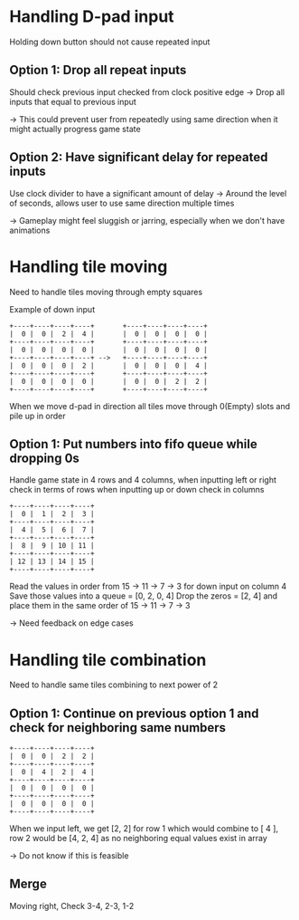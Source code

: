 # Handling D-pad input

Holding down button should not cause repeated input

## Option 1: Drop all repeat inputs
Should check previous input checked from clock positive edge
-> Drop all inputs that equal to previous input

-> This could prevent user from repeatedly using same direction when it might actually progress game state

## Option 2: Have significant delay for repeated inputs
Use clock divider to have a significant amount of delay
-> Around the level of seconds, allows user to use same direction multiple times

-> Gameplay might feel sluggish or jarring, especially when we don't have animations

# Handling tile moving

Need to handle tiles moving through empty squares

Example of down input
```
+----+----+----+----+       +----+----+----+----+
|  0 |  0 |  2 |  4 |       |  0 |  0 |  0 |  0 |
+----+----+----+----+       +----+----+----+----+
|  0 |  0 |  0 |  0 |       |  0 |  0 |  0 |  0 |
+----+----+----+----+ -->   +----+----+----+----+
|  0 |  0 |  0 |  2 |       |  0 |  0 |  0 |  4 |
+----+----+----+----+       +----+----+----+----+
|  0 |  0 |  0 |  0 |       |  0 |  0 |  2 |  2 |
+----+----+----+----+       +----+----+----+----+
```
When we move d-pad in direction all tiles move through 0(Empty) slots and pile up in order

## Option 1: Put numbers into fifo queue while dropping 0s
Handle game state in 4 rows and 4 columns, when inputting left or right check in terms of rows when inputting up or down check in columns
```
+----+----+----+----+
|  0 |  1 |  2 |  3 |
+----+----+----+----+
|  4 |  5 |  6 |  7 |
+----+----+----+----+
|  8 |  9 | 10 | 11 |
+----+----+----+----+
| 12 | 13 | 14 | 15 |
+----+----+----+----+
```
Read the values in order from 15 -> 11 -> 7 -> 3 for down input on column 4
Save those values into a queue = [0, 2, 0, 4]
Drop the zeros = [2, 4] and place them in the same order of 15 -> 11 -> 7 -> 3

-> Need feedback on edge cases



# Handling tile combination

Need to handle same tiles combining to next power of 2

## Option 1: Continue on previous option 1 and check for neighboring same numbers
```
+----+----+----+----+
|  0 |  0 |  2 |  2 |
+----+----+----+----+
|  0 |  4 |  2 |  4 |
+----+----+----+----+
|  0 |  0 |  0 |  0 |
+----+----+----+----+
|  0 |  0 |  0 |  0 |
+----+----+----+----+
```
When we input left, we get [2, 2] for row 1 which would combine to [ 4 ], row 2 would be [4, 2, 4] as no neighboring equal values exist in array

-> Do not know if this is feasible


## Merge
Moving right, Check 3-4, 2-3, 1-2